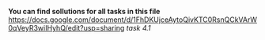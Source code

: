 **You can find sollutions for all tasks in this file**
https://docs.google.com/document/d/1FhDKUjceAytoQivKTC0RsnQCkVArW0qVeyR3wiIHyhQ/edit?usp=sharing *task 4.1*
